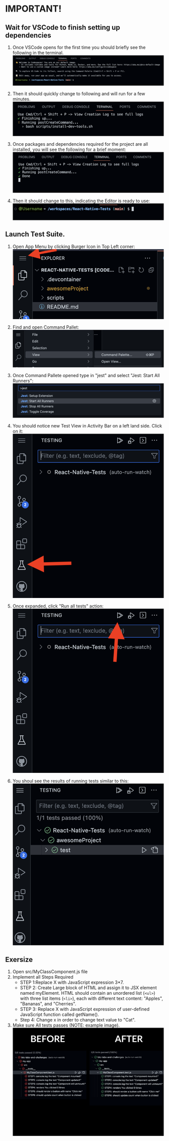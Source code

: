# IMPORTANT!
## Wait for VSCode to finish setting up dependencies

1. Once VSCode opens for the first time you should briefly see the following in the terminal. 
![](startupImages/1st_step.png)

2. Then it should quickly change to following and will run for a few minutes.
![](startupImages/2nd_step.png)

3. Once packages and dependencies required for the project are all installed, you will see the following for a brief moment:
![](startupImages/3rd_step.png)


4. Then it should change to this, indicating the Editor is ready to use:
![](startupImages/4th_step.png)

## Launch Test Suite.

1. Open App Menu by clicking Burger Icon in Top Left corner:
![](startupImages/5th_step.png)

2. Find and open Command Pallet:
![](startupImages/6th_step.png)

3. Once Command Pallete opened type in "jest" and select "Jest: Start All Runners":
![](startupImages/7th_step.png)

4. You should notice new Test View in Activity Bar on a left land side. Click on it:
![](startupImages/8th_step.png)

4. Once expanded, click "Run all tests" action:
![](startupImages/9th_step.png)

5. You shoul see the results of running tests similar to this:
![](startupImages/10th_step.png)

## Exersize 

1. Open src/MyClassComponent.js file
2. Implement all Steps Required
    - STEP 1:Replace X with JavaScript expression 3*7.
    - STEP 2: Create Large block of HTML and assign it to JSX element named myElement. HTML should contain an unordered list (`<ul>`) with three list items (`<li>`), each with different text content: "Apples", "Bananas", and "Cherries".
    - STEP 3: Replace X with JavaScript expression of user-defined JavaScript function called getName().
    - Step 4: Change x in order to change text value to "Cat".
3. Make sure All tests passes (NOTE: example image).
![](startupImages/tests_passing.png)
